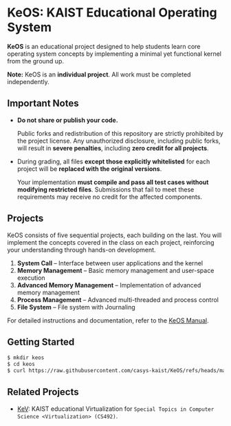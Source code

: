 # KeOS: KAIST Educational Operating System

**KeOS** is an educational project designed to help students learn core operating system concepts by implementing a minimal yet functional kernel from the ground up.

**Note:** KeOS is an **individual project**. All work must be completed independently.


## Important Notes

* **Do not share or publish your code.**

  Public forks and redistribution of this repository are strictly prohibited by the project license.
  Any unauthorized disclosure, including public forks, will result in **severe penalties**, including **zero credit for all projects**.

* During grading, all files **except those explicitly whitelisted** for each project will be **replaced with the original versions**.

  Your implementation **must compile and pass all test cases without modifying restricted files**.
  Submissions that fail to meet these requirements may receive no credit for the affected components.

## Projects

KeOS consists of five sequential projects, each building on the last.
You will implement the concepts covered in the class on each project, reinforcing your understanding through hands-on development.

1. **System Call** – Interface between user applications and the kernel
2. **Memory Management** – Basic memory management and user-space execution
3. **Advanced Memory Management** – Implementation of advanced memory management
4. **Process Management** – Advanced multi-threaded and process control
5. **File System** – File system with Journaling

For detailed instructions and documentation, refer to the [KeOS Manual](https://casys-kaist.github.io/KeOS).

## Getting Started
```bash
$ mkdir keos
$ cd keos
$ curl https://raw.githubusercontent.com/casys-kaist/KeOS/refs/heads/main/install.sh | sh
```

## Related Projects
- [KeV](https://github.com/casys-kaist/kev): KAIST educational Virtualization for `Special Topics in Computer Science <Virtualization> (CS492)`.
